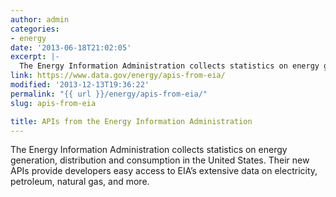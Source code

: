 ```yaml
---
author: admin
categories:
- energy
date: '2013-06-18T21:02:05'
excerpt: |-
  The Energy Information Administration collects statistics on energy generation, distribution and consumption in the United States. Their new APIs provide developers easy access to EIA’s extensive data on electricity, petroleum, natural gas, and more.
link: https://www.data.gov/energy/apis-from-eia/
modified: '2013-12-13T19:36:22'
permalink: "{{ url }}/energy/apis-from-eia/"
slug: apis-from-eia

title: APIs from the Energy Information Administration
---
```


The Energy Information Administration collects statistics on energy generation, distribution and consumption in the United States. Their new APIs provide developers easy access to EIA’s extensive data on electricity, petroleum, natural gas, and more.

